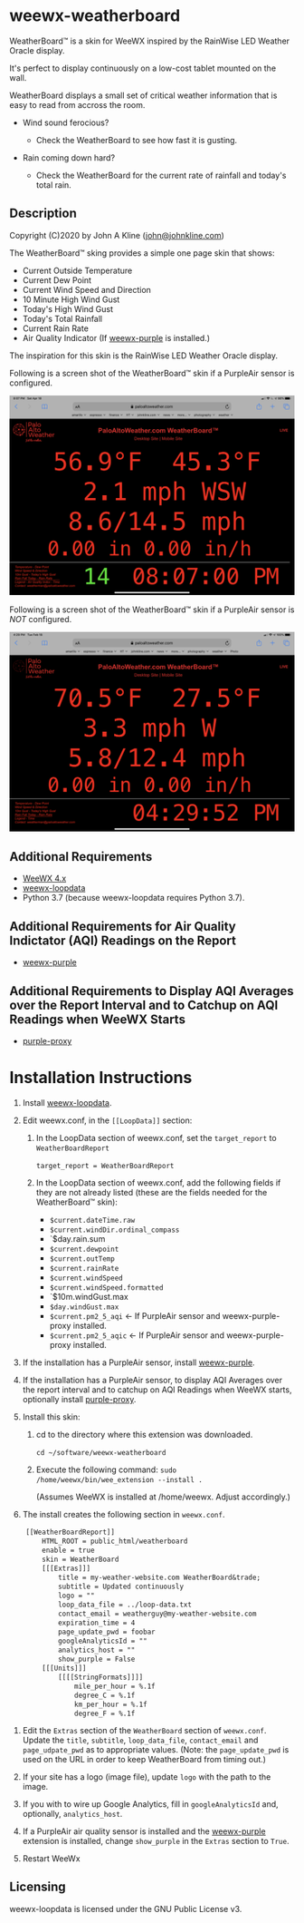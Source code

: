 # weewx-weatherboard
WeatherBoard&trade; is a skin for WeeWX inspired by the RainWise LED Weather Oracle display.

It's perfect to display continuously on a low-cost tablet mounted on the wall.

WeatherBoard displays a small set of critical weather information that is easy to read from
accross the room.

* Wind sound ferocious?
  * Check the WeatherBoard to see how fast it is gusting.

* Rain coming down hard?
  * Check the WeatherBoard for the current rate of rainfall and today's total rain.

## Description

Copyright (C)2020 by John A Kline (john@johnkline.com)

The WeatherBoard&trade; sking provides a simple one page skin that shows:
* Current Outside Temperature
* Current Dew Point
* Current Wind Speed and Direction
* 10 Minute High Wind Gust
* Today's High Wind Gust
* Today's Total Rainfall
* Current Rain Rate
* Air Quality Indicator (If [weewx-purple](https://github.com/chaunceygardiner/weewx-purple) is installed.)

The inspiration for this skin is the RainWise LED Weather Oracle display.

Following is a screen shot of the WeatherBoard&trade; skin if a PurpleAir sensor is configured.

![WeatherBoard screen shot](WeatherBoard.png)

Following is a screen shot of the WeatherBoard&trade; skin if a PurpleAir sensor is *NOT* configured.

![WeatherBoard (no AQI) screen shot](WeatherBoard_no_aqi.png)

## Additional Requirements
* [WeeWX 4.x](https://github.com/weewx/weewx)
* [weewx-loopdata](https://github.com/chaunceygardiner/weewx-loopdata)
* Python 3.7 (because weewx-loopdata requires Python 3.7).

## Additional Requirements for Air Quality Indictator (AQI) Readings on the Report
* [weewx-purple](https://github.com/chaunceygardiner/weewx-purple)

## Additional Requirements to Display AQI Averages over the Report Interval and to Catchup on AQI Readings when WeeWX Starts
* [purple-proxy](https://github.com/chaunceygardiner/purple-proxy)

# Installation Instructions

1. Install [weewx-loopdata](https://github.com/chaunceygardiner/weewx-loopdata).

1. Edit weewx.conf, in the `[[LoopData]]` section:
   1. In the LoopData section of weewx.conf, set the `target_report` to `WeatherBoardReport`

      `target_report = WeatherBoardReport`

   1. In the  LoopData section of weewx.conf, add the following fields if they
   are not already listed (these are the fields needed for the WeatherBoard&trade; skin):

       * `$current.dateTime.raw`
       * `$current.windDir.ordinal_compass`
       * `$day.rain.sum
       * `$current.dewpoint`
       * `$current.outTemp`
       * `$current.rainRate`
       * `$current.windSpeed`
       * `$current.windSpeed.formatted`
       * `$10m.windGust.max
       * `$day.windGust.max`
       * `$current.pm2_5_aqi`  <- If PurpleAir sensor and weewx-purple-proxy installed.
       * `$current.pm2_5_aqic` <- If PurpleAir sensor and weewx-purple-proxy installed.

1. If the installation has a PurpleAir sensor, install [weewx-purple](https://github.com/chaunceygardiner/weewx-purple).

1. If the installation has a PurpleAir sensor, to display AQI Averages over the report
   interval and to catchup on AQI Readings when WeeWX starts, optionally install
   [purple-proxy](https://github.com/chaunceygardiner/purple-proxy).

1. Install this skin:

   1. cd to the directory where this extension was downloaded.

      `cd ~/software/weewx-weatherboard`

   1. Execute the following command:
       `sudo /home/weewx/bin/wee_extension --install .`

       (Assumes WeeWX is installed at /home/weewx.  Adjust accordingly.)

1. The install creates the following section in `weewx.conf`.

```
    [[WeatherBoardReport]]
        HTML_ROOT = public_html/weatherboard
        enable = true
        skin = WeatherBoard
        [[[Extras]]]
            title = my-weather-website.com WeatherBoard&trade;
            subtitle = Updated continuously
            logo = ""
            loop_data_file = ../loop-data.txt
            contact_email = weatherguy@my-weather-website.com
            expiration_time = 4
            page_update_pwd = foobar
            googleAnalyticsId = ""
            analytics_host = ""
            show_purple = False
        [[[Units]]]
            [[[[StringFormats]]]]
                mile_per_hour = %.1f
                degree_C = %.1f
                km_per_hour = %.1f
                degree_F = %.1f
```

1. Edit the `Extras` section of the `WeatherBoard` section of `weewx.conf`.
   Update the `title`, `subtitle`, `loop_data_file`, `contact_email` and
   `page_udpate_pwd` as to appropriate values.  (Note: the `page_update_pwd` is
   used on the URL in order to keep WeatherBoard from timing out.)

1. If your site has a logo (image file), update `logo` with the path to the image.

1. If you with to wire up Google Analytics, fill in `googleAnalyticsId` and, optionally,
   `analytics_host`.

1. If a PurpleAir air quality sensor is installed and the
   [weewx-purple](https://github.com/chaunceygardiner/weewx-purple)
   extension is installed, change `show_purple` in the `Extras`
   section to `True`.

1. Restart WeeWx


## Licensing

weewx-loopdata is licensed under the GNU Public License v3.
